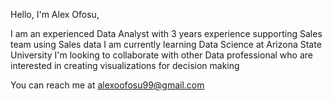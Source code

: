 Hello, I'm Alex Ofosu,

I am an experienced Data Analyst with 3 years experience supporting Sales team using Sales data
I am currently learning Data Science at Arizona State University
I'm looking to collaborate with other Data professional who are interested in creating visualizations for decision making

You can reach me at alexoofosu99@gmail.com

<!---
aofosu2/aofosu2 is a ✨ special ✨ repository because its `README.md` (this file) appears on your GitHub profile.
You can click the Preview link to take a look at your changes.
--->
